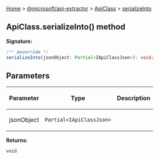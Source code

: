 [Home](./index) &gt; [@microsoft/api-extractor](./api-extractor.md) &gt; [ApiClass](./api-extractor.apiclass.md) &gt; [serializeInto](./api-extractor.apiclass.serializeinto.md)

## ApiClass.serializeInto() method


<b>Signature:</b>

```typescript
/** @override */
serializeInto(jsonObject: Partial<IApiClassJson>): void;
```

## Parameters

|  <p>Parameter</p> | <p>Type</p> | <p>Description</p> |
|  --- | --- | --- |
|  <p>jsonObject</p> | <p>`Partial<IApiClassJson>`</p> |  |

<b>Returns:</b>

`void`

